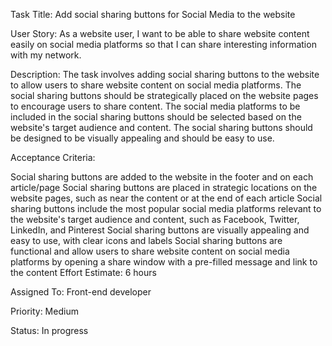 Task Title: Add social sharing buttons for Social Media to the website

User Story: As a website user, I want to be able to share website content easily on social media platforms so that I can share interesting information with my network.

Description: The task involves adding social sharing buttons to the website to allow users to share website content on social media platforms. The social sharing buttons should be strategically placed on the website pages to encourage users to share content. The social media platforms to be included in the social sharing buttons should be selected based on the website's target audience and content. The social sharing buttons should be designed to be visually appealing and should be easy to use.

Acceptance Criteria:

Social sharing buttons are added to the website in the footer and on each article/page
Social sharing buttons are placed in strategic locations on the website pages, such as near the content or at the end of each article
Social sharing buttons include the most popular social media platforms relevant to the website's target audience and content, such as Facebook, Twitter, LinkedIn, and Pinterest
Social sharing buttons are visually appealing and easy to use, with clear icons and labels
Social sharing buttons are functional and allow users to share website content on social media platforms by opening a share window with a pre-filled message and link to the content
Effort Estimate: 6 hours

Assigned To: Front-end developer

Priority: Medium

Status: In progress